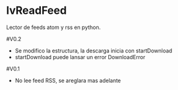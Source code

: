 # lvReadFeed
Lector de feeds atom y rss en python.

#V0.2
- Se modifico la estructura, la descarga inicia con startDownload
- startDownload puede lansar un error DownloadError

#V0.1 
- No lee feed RSS, se areglara mas adelante

